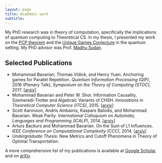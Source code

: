 ```yaml
---
layout: page
title: Academic work
subtitle:
---
```


My PhD research was in theory of computation, specifically the implications of quantum computing to Theoretical CS. In my thesis, I presented my work on the [PCP theorem](https://en.wikipedia.org/wiki/PCP_theorem) and the [Unique Games Conjecture](https://en.wikipedia.org/wiki/Unique_games_conjecture) in the quantum setting. My PhD advisor was Prof. [Madhu Sudan](http://madhu.seas.harvard.edu/). 



## Selected Publications


* Mohammad Bavarian, Thomas Vidick, and Henry Yuen. Anchoring games for Parallel Repetition.
_Quantum Information Processing (QIP)_, 2016 (Plenary Talk), _Symposium on the Theory of Computing (STOC)_, 2017. [[arxiv](https://arxiv.org/pdf/1509.07466.pdf)]
* Mohammad Bavarian and Peter W. Shor. Information Causality, Szemeredi-Trotter and Algebraic Variants of CHSH. _Innovations in Theoretical Computer Science (ITCS)_, 2015. [[arxiv](https://arxiv.org/pdf/1311.5186.pdf)]
* Scott Aaronson, Andris Ambainis, Kaspars Balodis, and Mohammad Bavarian. Weak Parity. _International Colloquium on Automata, Languages and Programming (ICALP)_, 2014. [[arxiv](https://arxiv.org/pdf/1312.0036.pdf)]
* Arturs Backurs and Mohammad Bavarian. On the Sum of L1 Influences. _IEEE Conference on Computational Complexity (CCC)_, 2014. [[arxiv](https://arxiv.org/pdf/1302.4625.pdf)]
* _Undergraduate Thesis_: New Metrics and Cutoff Phenomena in Theory of Optimal Transportation. 

A more comprehensive list of my publications is available at [Google Scholar](https://scholar.google.com/citations?user=uMg7CEAAAAAJ) and on [arXiv](https://arxiv.org/search/?searchtype=author&query=Bavarian%2C+M).
